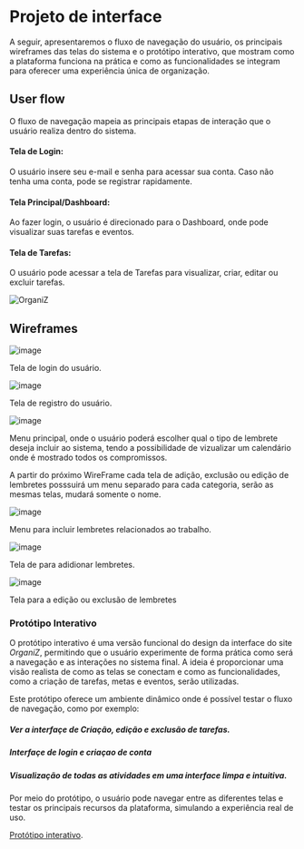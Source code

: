 
# Projeto de interface

A seguir, apresentaremos o fluxo de navegação do usuário, os principais wireframes das telas do sistema e o protótipo interativo, que mostram como a plataforma funciona na prática e como as funcionalidades se integram para oferecer uma experiência única de organização.

 ## User flow

O fluxo de navegação mapeia as principais etapas de interação que o usuário realiza dentro do sistema.

#### Tela de Login:

O usuário insere seu e-mail e senha para acessar sua conta. Caso não tenha uma conta, pode se registrar rapidamente.

#### Tela Principal/Dashboard:

Ao fazer login, o usuário é direcionado para o Dashboard, onde pode visualizar suas tarefas e eventos.

#### Tela de Tarefas:

O usuário pode acessar a tela de Tarefas para visualizar, criar, editar ou excluir tarefas.



![OrganiZ](https://github.com/user-attachments/assets/1230d5b6-5175-4db9-86d2-80011f72f6cf)


## Wireframes

![image](https://github.com/user-attachments/assets/0df6a4a0-4907-44e4-a395-47e88707d388)

Tela de login do usuário.


![image](https://github.com/user-attachments/assets/58af4169-ee5c-4eee-b8ea-69b6d4df3b13)

Tela de registro do usuário.


![image](https://github.com/user-attachments/assets/b45d7f5c-387d-44a2-8767-d4a76b0011c8)

Menu principal, onde o usuário poderá escolher qual o tipo de lembrete deseja incluir ao sistema, tendo a possibilidade de vizualizar um calendário onde é mostrado todos os compromissos.


A partir do próximo WireFrame cada tela de adição, exclusão ou edição de lembretes posssuirá um menu separado para cada categoria, serão as mesmas telas, mudará somente o nome.


![image](https://github.com/user-attachments/assets/13811b6d-ea2a-4cb5-a1d9-6c08fe25218e)

Menu para incluir lembretes relacionados ao trabalho.


![image](https://github.com/user-attachments/assets/7d07fcdf-f729-4473-9695-f3f15ab98d3f)

Tela de para adidionar lembretes.


![image](https://github.com/user-attachments/assets/1d6044ca-cf9c-4483-9888-503a798be9e1)

Tela para a edição ou exclusão de lembretes


### Protótipo Interativo

O protótipo interativo é uma versão funcional do design da interface do site *OrganiZ*, permitindo que o usuário experimente de forma prática como será a navegação e as interações no sistema final. A ideia é proporcionar uma visão realista de como as telas se conectam e como as funcionalidades, como a criação de tarefas, metas e eventos, serão utilizadas.

Este protótipo oferece um ambiente dinâmico onde é possível testar o fluxo de navegação, como por exemplo:

##### Ver a interfaçe de Criação, edição e exclusão de tarefas.

##### Interfaçe de login e criaçao de conta

##### Visualização de  todas as atividades em uma interface limpa e intuitiva.

Por meio do protótipo, o usuário pode navegar entre as diferentes telas e testar os principais recursos da plataforma, simulando a experiência real de uso.

[Protótipo interativo](https://www.figma.com/design/ySIDRrHpAX1edOHvrDIYEr/OrganiZ?node-id=15-3&t=i6rGFGOrra1vytaN-1).

